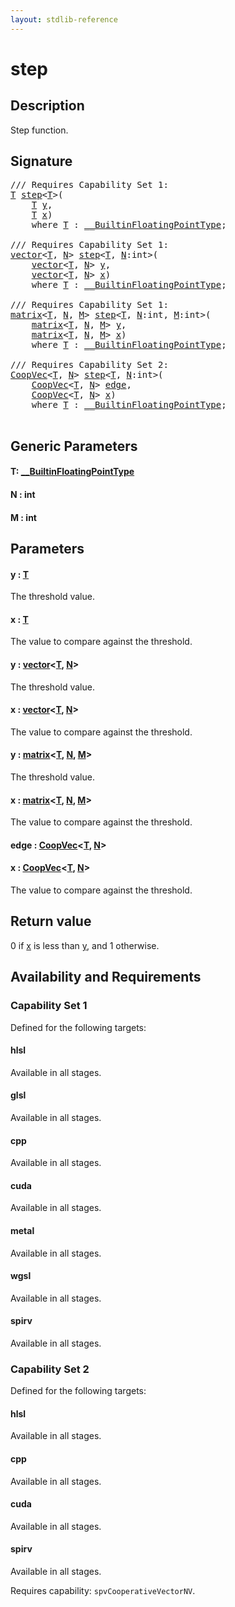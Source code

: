 ```yaml
---
layout: stdlib-reference
---
```


# step

## Description

Step function.



## Signature 

<pre>
/// Requires Capability Set 1:
<a href="step.html#typeparam-T" class="code_type">T</a> <a href="step.html">step</a>&lt;<a href="step.html#typeparam-T" class="code_type">T</a>&gt;(
    <a href="step.html#typeparam-T" class="code_type">T</a> <a href="step.html#decl-y" class="code_param">y</a>,
    <a href="step.html#typeparam-T" class="code_type">T</a> <a href="step.html#decl-x" class="code_param">x</a>)
    <span class='code_keyword'>where</span> <a href="step.html#typeparam-T" class="code_type">T</a> : <a href="../interfaces/0_builtinfloatingpointtype-029hm/index.html" class="code_type">__BuiltinFloatingPointType</a>;

/// Requires Capability Set 1:
<a href="../types/vector/index.html" class="code_type">vector</a>&lt;<a href="step.html#typeparam-T" class="code_type">T</a>, <a href="step.html#decl-N" class="code_var">N</a>&gt; <a href="step.html">step</a>&lt;<a href="step.html#typeparam-T" class="code_type">T</a>, <a href="step.html#decl-N" class="code_var">N</a>:<span class="code_keyword">int</span>&gt;(
    <a href="../types/vector/index.html" class="code_type">vector</a>&lt;<a href="step.html#typeparam-T" class="code_type">T</a>, <a href="step.html#decl-N" class="code_var">N</a>&gt; <a href="step.html#decl-y" class="code_param">y</a>,
    <a href="../types/vector/index.html" class="code_type">vector</a>&lt;<a href="step.html#typeparam-T" class="code_type">T</a>, <a href="step.html#decl-N" class="code_var">N</a>&gt; <a href="step.html#decl-x" class="code_param">x</a>)
    <span class='code_keyword'>where</span> <a href="step.html#typeparam-T" class="code_type">T</a> : <a href="../interfaces/0_builtinfloatingpointtype-029hm/index.html" class="code_type">__BuiltinFloatingPointType</a>;

/// Requires Capability Set 1:
<a href="../types/matrix/index.html" class="code_type">matrix</a>&lt;<a href="step.html#typeparam-T" class="code_type">T</a>, <a href="step.html#decl-N" class="code_var">N</a>, <a href="step.html#decl-M" class="code_var">M</a>&gt; <a href="step.html">step</a>&lt;<a href="step.html#typeparam-T" class="code_type">T</a>, <a href="step.html#decl-N" class="code_var">N</a>:<span class="code_keyword">int</span>, <a href="step.html#decl-M" class="code_var">M</a>:<span class="code_keyword">int</span>&gt;(
    <a href="../types/matrix/index.html" class="code_type">matrix</a>&lt;<a href="step.html#typeparam-T" class="code_type">T</a>, <a href="step.html#decl-N" class="code_var">N</a>, <a href="step.html#decl-M" class="code_var">M</a>&gt; <a href="step.html#decl-y" class="code_param">y</a>,
    <a href="../types/matrix/index.html" class="code_type">matrix</a>&lt;<a href="step.html#typeparam-T" class="code_type">T</a>, <a href="step.html#decl-N" class="code_var">N</a>, <a href="step.html#decl-M" class="code_var">M</a>&gt; <a href="step.html#decl-x" class="code_param">x</a>)
    <span class='code_keyword'>where</span> <a href="step.html#typeparam-T" class="code_type">T</a> : <a href="../interfaces/0_builtinfloatingpointtype-029hm/index.html" class="code_type">__BuiltinFloatingPointType</a>;

/// Requires Capability Set 2:
<a href="../types/coopvec-04/index.html" class="code_type">CoopVec</a>&lt;<a href="step.html#typeparam-T" class="code_type">T</a>, <a href="step.html#decl-N" class="code_var">N</a>&gt; <a href="step.html">step</a>&lt;<a href="step.html#typeparam-T" class="code_type">T</a>, <a href="step.html#decl-N" class="code_var">N</a>:<span class="code_keyword">int</span>&gt;(
    <a href="../types/coopvec-04/index.html" class="code_type">CoopVec</a>&lt;<a href="step.html#typeparam-T" class="code_type">T</a>, <a href="step.html#decl-N" class="code_var">N</a>&gt; <a href="step.html#decl-edge" class="code_param">edge</a>,
    <a href="../types/coopvec-04/index.html" class="code_type">CoopVec</a>&lt;<a href="step.html#typeparam-T" class="code_type">T</a>, <a href="step.html#decl-N" class="code_var">N</a>&gt; <a href="step.html#decl-x" class="code_param">x</a>)
    <span class='code_keyword'>where</span> <a href="step.html#typeparam-T" class="code_type">T</a> : <a href="../interfaces/0_builtinfloatingpointtype-029hm/index.html" class="code_type">__BuiltinFloatingPointType</a>;

</pre>

## Generic Parameters

####  <a id="typeparam-T"></a>T: [\_\_BuiltinFloatingPointType](../interfaces/0_builtinfloatingpointtype-029hm/index.html)
####  <a id="decl-N"></a>N  : int
####  <a id="decl-M"></a>M  : int

## Parameters

####  <a id="decl-y"></a>y  : [T](step.html#typeparam-T)
The threshold value.

####  <a id="decl-x"></a>x  : [T](step.html#typeparam-T)
The value to compare against the threshold.

####  <a id="decl-y"></a>y  : [vector](../types/vector/index.html)\<[T](../types/vector/index.html#typeparam-T), [N](../types/vector/index.html#decl-N)\>
The threshold value.

####  <a id="decl-x"></a>x  : [vector](../types/vector/index.html)\<[T](../types/vector/index.html#typeparam-T), [N](../types/vector/index.html#decl-N)\>
The value to compare against the threshold.

####  <a id="decl-y"></a>y  : [matrix](../types/matrix/index.html)\<[T](.html), [N](../types/matrix/index.html#decl-N), [M](../types/matrix/index.html#decl-M)\>
The threshold value.

####  <a id="decl-x"></a>x  : [matrix](../types/matrix/index.html)\<[T](.html), [N](../types/matrix/index.html#decl-N), [M](../types/matrix/index.html#decl-M)\>
The value to compare against the threshold.

####  <a id="decl-edge"></a>edge  : [CoopVec](../types/coopvec-04/index.html)\<[T](../types/coopvec-04/index.html#typeparam-T), [N](../types/coopvec-04/index.html#decl-N)\>
####  <a id="decl-x"></a>x  : [CoopVec](../types/coopvec-04/index.html)\<[T](../types/coopvec-04/index.html#typeparam-T), [N](../types/coopvec-04/index.html#decl-N)\>
The value to compare against the threshold.


## Return value
0 if <span class='code'><a href="step.html#decl-x" class="code_param">x</a></span> is less than <span class='code'><a href="step.html#decl-y" class="code_param">y</a></span>, and 1 otherwise.


## Availability and Requirements

### Capability Set 1

Defined for the following targets:

#### hlsl
Available in all stages.

#### glsl
Available in all stages.

#### cpp
Available in all stages.

#### cuda
Available in all stages.

#### metal
Available in all stages.

#### wgsl
Available in all stages.

#### spirv
Available in all stages.


### Capability Set 2

Defined for the following targets:

#### hlsl
Available in all stages.

#### cpp
Available in all stages.

#### cuda
Available in all stages.

#### spirv
Available in all stages.

Requires capability: `spvCooperativeVectorNV`.


